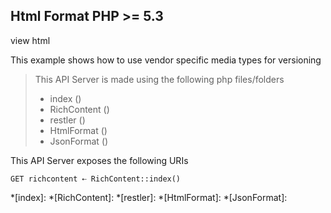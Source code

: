 Html Format <requires>PHP >= 5.3</requires>
-----------
<tag>view</tag> <tag>html</tag> 

This example shows how to use vendor specific media types for versioning

> This API Server is made using the following php files/folders
> 
> * index      ()
> * RichContent      ()
> * restler      ()
> * HtmlFormat      ()
> * JsonFormat      ()

This API Server exposes the following URIs

    GET richcontent ⇠ RichContent::index()








*[index]: 
*[RichContent]: 
*[restler]: 
*[HtmlFormat]: 
*[JsonFormat]: 

